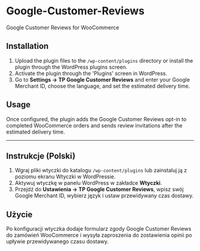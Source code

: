 # Google-Customer-Reviews
Google Customer Reviews for WooCommerce

## Installation
1. Upload the plugin files to the `/wp-content/plugins` directory or install the plugin through the WordPress plugins screen.
2. Activate the plugin through the 'Plugins' screen in WordPress.
3. Go to **Settings -> TP Google Customer Reviews** and enter your Google Merchant ID, choose the language, and set the estimated delivery time.

## Usage
Once configured, the plugin adds the Google Customer Reviews opt-in to completed WooCommerce orders and sends review invitations after the estimated delivery time.

---

## Instrukcje (Polski)
1. Wgraj pliki wtyczki do katalogu `/wp-content/plugins` lub zainstaluj ją z poziomu ekranu Wtyczki w WordPressie.
2. Aktywuj wtyczkę w panelu WordPress w zakładce **Wtyczki**.
3. Przejdź do **Ustawienia -> TP Google Customer Reviews**, wpisz swój Google Merchant ID, wybierz język i ustaw przewidywany czas dostawy.

## Użycie
Po konfiguracji wtyczka dodaje formularz zgody Google Customer Reviews do zamówień WooCommerce i wysyła zaproszenia do zostawienia opinii po upływie przewidywanego czasu dostawy.
